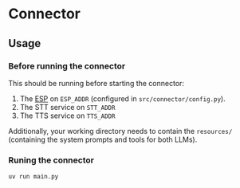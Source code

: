 # Connector

## Usage

### Before running the connector

This should be running before starting the connector:
1. The [ESP](https://gitlab.informatik.hu-berlin.de/swh2/esp-code) on `ESP_ADDR` (configured in `src/connector/config.py`).
2. The STT service on `STT_ADDR`
3. The TTS service on `TTS_ADDR`

Additionally, your working directory needs to contain the `resources/` (containing the system prompts and tools for both LLMs).

### Runing the connector

```bash
uv run main.py
```